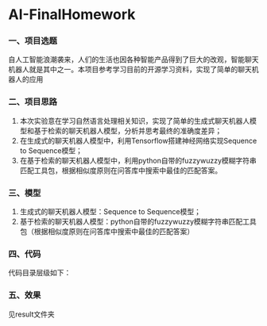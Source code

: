 # AI-FinalHomework
### 一、项目选题
 自人工智能浪潮袭来，人们的生活也因各种智能产品得到了巨大的改观，智能聊天机器人就是其中之一。本项目参考学习目前的开源学习资料，实现了简单的聊天机器人的应用

### 二、项目思路
 1. 本次实验意在学习自然语言处理相关知识，实现了简单的生成式聊天机器人模型和基于检索的聊天机器人模型，分析并思考最终的准确度差异；<br/>    
 2. 在生成式的聊天机器人模型中，利用Tensorflow搭建神经网络实现Sequence to Sequence模型；    <br/>
 3. 在基于检索的聊天机器人模型中，利用python自带的fuzzywuzzy模糊字符串匹配工具包，根据相似度原则在问答库中搜索中最佳的匹配答案。<br/>    

### 三、模型
 1. 生成式的聊天机器人模型：Sequence to Sequence模型；   
 2. 基于检索的聊天机器人模型：python自带的fuzzywuzzy模糊字符串匹配工具包（根据相似度原则在问答库中搜索中最佳的匹配答案）

### 四、代码
代码目录层级如下：  

         
### 五、效果
见result文件夹
